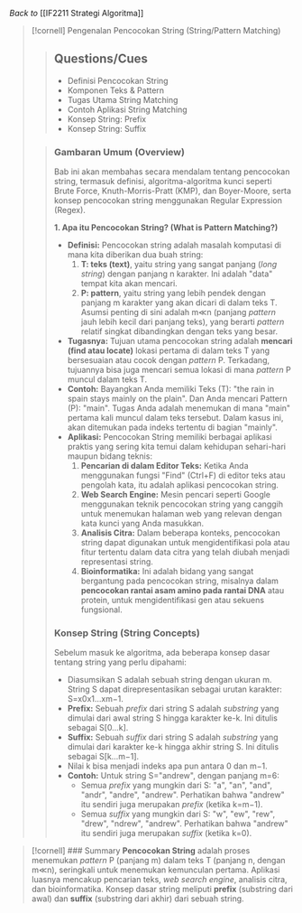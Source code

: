 _Back to_ [[IF2211 Strategi Algoritma]]

> [!cornell] Pengenalan Pencocokan String (String/Pattern Matching)
> 
> > ## Questions/Cues
> > 
> > - Definisi Pencocokan String
> > - Komponen Teks & Pattern
> > - Tugas Utama String Matching
> > - Contoh Aplikasi String Matching
> > - Konsep String: Prefix
> > - Konsep String: Suffix
> 
> > 
> > ### Gambaran Umum (Overview)
> >  Bab ini akan membahas secara mendalam tentang pencocokan string, termasuk definisi, algoritma-algoritma kunci seperti Brute Force, Knuth-Morris-Pratt (KMP), dan Boyer-Moore, serta konsep pencocokan string menggunakan Regular Expression (Regex).
> > 
> > **1. Apa itu Pencocokan String? (What is Pattern Matching?)**
> > 
> > - **Definisi:** Pencocokan string adalah masalah komputasi di mana kita diberikan dua buah string:
> >     1. **T: teks (text)**, yaitu string yang sangat panjang (_long string_) dengan panjang n karakter. Ini adalah "data" tempat kita akan mencari.
> >     2. **P: pattern**, yaitu string yang lebih pendek dengan panjang m karakter yang akan dicari di dalam teks T. Asumsi penting di sini adalah m≪n (panjang _pattern_ jauh lebih kecil dari panjang teks), yang berarti _pattern_ relatif singkat dibandingkan dengan teks yang besar.
> > - **Tugasnya:** Tujuan utama pencocokan string adalah **mencari (find atau locate)** lokasi pertama di dalam teks T yang bersesuaian atau cocok dengan _pattern_ P. Terkadang, tujuannya bisa juga mencari semua lokasi di mana _pattern_ P muncul dalam teks T.
> > - **Contoh:** Bayangkan Anda memiliki Teks (T): "the rain in spain stays mainly on the plain". Dan Anda mencari Pattern (P): "main". Tugas Anda adalah menemukan di mana "main" pertama kali muncul dalam teks tersebut. Dalam kasus ini, akan ditemukan pada indeks tertentu di bagian "mainly".
> > - **Aplikasi:** Pencocokan String memiliki berbagai aplikasi praktis yang sering kita temui dalam kehidupan sehari-hari maupun bidang teknis:
> >     1. **Pencarian di dalam Editor Teks:** Ketika Anda menggunakan fungsi "Find" (Ctrl+F) di editor teks atau pengolah kata, itu adalah aplikasi pencocokan string.
> >     2. **Web Search Engine:** Mesin pencari seperti Google menggunakan teknik pencocokan string yang canggih untuk menemukan halaman web yang relevan dengan kata kunci yang Anda masukkan.
> >     3. **Analisis Citra:** Dalam beberapa konteks, pencocokan string dapat digunakan untuk mengidentifikasi pola atau fitur tertentu dalam data citra yang telah diubah menjadi representasi string.
> >     4. **Bioinformatika:** Ini adalah bidang yang sangat bergantung pada pencocokan string, misalnya dalam **pencocokan rantai asam amino pada rantai DNA** atau protein, untuk mengidentifikasi gen atau sekuens fungsional.
> > 
> > ### Konsep String (String Concepts)
> > 
> > Sebelum masuk ke algoritma, ada beberapa konsep dasar tentang string yang perlu dipahami:
> > 
> > - Diasumsikan S adalah sebuah string dengan ukuran m. String S dapat direpresentasikan sebagai urutan karakter: S=x0​x1​…xm−1​.
> > - **Prefix:** Sebuah _prefix_ dari string S adalah _substring_ yang dimulai dari awal string S hingga karakter ke-k. Ini ditulis sebagai S[0…k].
> > - **Suffix:** Sebuah _suffix_ dari string S adalah _substring_ yang dimulai dari karakter ke-k hingga akhir string S. Ini ditulis sebagai S[k…m−1].
> > - Nilai k bisa menjadi indeks apa pun antara 0 dan m−1.
> > - **Contoh:** Untuk string S="andrew", dengan panjang m=6:
> >     - Semua _prefix_ yang mungkin dari S: "a", "an", "and", "andr", "andre", "andrew". Perhatikan bahwa "andrew" itu sendiri juga merupakan _prefix_ (ketika k=m−1).
> >     - Semua _suffix_ yang mungkin dari S: "w", "ew", "rew", "drew", "ndrew", "andrew". Perhatikan bahwa "andrew" itu sendiri juga merupakan _suffix_ (ketika k=0).

> [!cornell] ### Summary
> **Pencocokan String** adalah proses menemukan _pattern_ P (panjang m) dalam teks T (panjang n, dengan m≪n), seringkali untuk menemukan kemunculan pertama. Aplikasi luasnya mencakup pencarian teks, _web search engine_, analisis citra, dan bioinformatika. Konsep dasar string meliputi **prefix** (substring dari awal) dan **suffix** (substring dari akhir) dari sebuah string.